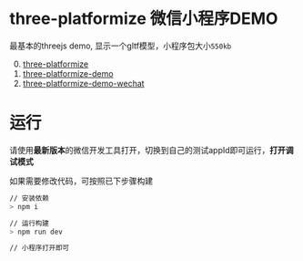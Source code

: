 # three-platformize 微信小程序DEMO

最基本的threejs demo, 显示一个gltf模型，小程序包大小`550kb`

0. [three-platformize](https://github.com/deepkolos/three-platformize)
1. [three-platformize-demo](https://github.com/deepkolos/three-platformize-demo)
2. [three-platformize-demo-wechat](https://github.com/deepkolos/three-platformize-demo-wechat)

# 运行

请使用**最新版本**的微信开发工具打开，切换到自己的测试appId即可运行，**打开调试模式**

如果需要修改代码，可按照已下步骤构建

```sh
// 安装依赖
> npm i

// 运行构建
> npm run dev

// 小程序打开即可
```

